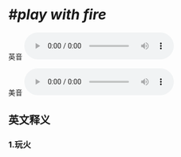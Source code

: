 # ***\#play with fire*** 
英音
<audio src="./media/play with fire1_AAC.aac" controls="controls"></audio>

美音
<audio src="./media/play with fire2_AAC.aac" controls="controls"></audio>



  

英文释义
---
### 1.**玩火**  


